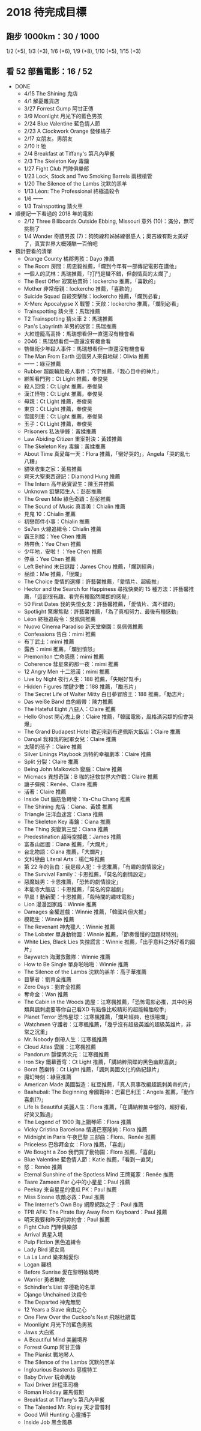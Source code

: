# 2018 待完成目標

## 跑步 1000km：30 / 1000

1/2 (+5), 1/3 (+3), 1/6 (+6), 1/9 (+8), 1/10 (+5), 1/15 (+3)

## 看 52 部舊電影：16 / 52

* DONE
  * 4/15 The Shining 鬼店
  * 4/1 解憂雜貨店
  * 3/27 Forrest Gump 阿甘正傳
  * 3/9 Moonlight 月光下的藍色男孩
  * 2/24 Blue Valentine 藍色情人節
  * 2/23 A Clockwork Orange 發條橘子
  * 2/17 女朋友。男朋友
  * 2/10 It 牠
  * 2/4 Breakfast at Tiffany's 第凡內早餐
  * 2/3 The Skeleton Key 毒鑰
  * 1/27 Fight Club 鬥陣俱樂部
  * 1/23 Lock, Stock and Two Smoking Barrels 兩根槍管
  * 1/20 The Silence of the Lambs 沈默的羔羊
  * 1/13 Léon: The Professional 終極追殺令
  * 1/6 一一
  * 1/3 Trainspotting 猜火車
* 順便記一下看過的 2018 年的電影
  * 2/12 Three Billboards Outside Ebbing, Missouri 意外 (10)：滿分，無可挑剔了
  * 1/4 Wonder 奇蹟男孩 (7)：狗狗線和姊姊線很感人；奧吉線有點太美好了，真實世界大概殘酷一百倍吧
* 預計要看的清單
  * Orange County 橘郡男孩：Dayo 推薦
  * The Room 房間：周忠毅推薦，「爛到今年有一部傳記電影在講他」
  * 一個人的武林：馬瑞推薦，「打鬥是蠻不錯，但劇情真的太爛了」
  * The Best Offer 寂寞拍賣師：lockercho 推薦，「喜歡的」
  * Mother 非常母親：lockercho 推薦，「喜歡的」
  * Suicide Squad 自殺突擊隊：lockercho 推薦，「爛到必看」
  * X-Men: Apocalypse X 戰警：天啟：lockercho 推薦，「爛到必看」
  * Trainspotting 猜火車：馬瑞推薦
  * T2 Trainspotting 猜火車 2：馬瑞推薦
  * Pan's Labyrinth 羊男的迷宮：馬瑞推薦
  * 大紅燈籠高高掛：馬瑞想看但一直還沒有機會看
  * 2046：馬瑞想看但一直還沒有機會看
  * 牿嶺街少年殺人事件：馬瑞想看但一直還沒有機會看
  * The Man From Earth 這個男人來自地球：Olivia 推薦
  * 一一：綠豆推薦
  * Rubber 超能輪胎殺人事件：穴宇推薦，「我心目中的神片」
  * 綁架看門狗：Ct Light 推薦，奉俊昊
  * 殺人回憶：Ct Light 推薦，奉俊昊
  * 漢江怪物：Ct Light 推薦，奉俊昊
  * 母親：Ct Light 推薦，奉俊昊
  * 東京：Ct Light 推薦，奉俊昊
  * 雪國列車：Ct Light 推薦，奉俊昊
  * 玉子：Ct Light 推薦，奉俊昊
  * Prisoners 私法爭鋒：黃媃推薦
  * Law Abiding Citizen 重案對決：黃媃推薦
  * The Skeleton Key 毒鑰：黃媃推薦
  * About Time 真愛每一天：Flora 推薦，「蠻好哭的」，Angela「哭的亂七八糟」
  * 貓咪收集之家：黃易推薦
  * 齊天大聖東西遊記：Diamond Hung 推薦
  * The Intern 高年級實習生：陳玉井推薦
  * Unknown 狙擊陌生人：彭彭推薦
  * The Green Mile 綠色奇蹟：彭彭推薦
  * The Sound of Music 真善美：Chialin 推薦
  * 見鬼 10：Chialin 推薦
  * 初戀那件小事：Chialin 推薦
  * Se7en 火線追緝令：Chialin 推薦
  * 霸王別姬：Yee Chen 推薦
  * 熱帶魚：Yee Chen 推薦
  * 少年吔，安啦！：Yee Chen 推薦
  * 停車：Yee Chen 推薦
  * Left Behind 末日謎蹤：James Chou 推薦，「爛到經典」
  * 昼顔：Mie 推薦，「很爛」
  * The Choice 愛情的選擇：許藝馨推薦，「愛情片、超級推」
  * Hector and the Search for Happiness 尋找快樂的 15 種方法：許藝馨推薦，「這部很有趣、看完有種豁然開朗的感覺」
  * 50 First Dates 我的失憶女友：許藝馨推薦，「愛情片、滿不錯的」
  * Spotlight 驚爆焦點：許藝馨推薦，「為了真相努力、最後有種感動」
  * Léon 終極追殺令：吳佩佩推薦
  * Nuovo Cinema Paradiso 新天堂樂園：吳佩佩推薦
  * Confessions 告白：mimi 推薦
  * 布丁武士：mimi 推薦
  * 露西：mimi 推薦，「爛到憤怒」
  * Premoniton 亡命感應：mimi 推薦
  * Coherence 彗星來的那一夜：mimi 推薦
  * 12 Angry Men 十二怒漢：mimi 推薦
  * Live by Night 夜行人生：188 推薦，「失眠好幫手」
  * Hidden Figures 關鍵少數：188 推薦，「勵志片」
  * The Secret Life of Walter Mitty 白日夢冒險王：188 推薦，「勵志片」
  * Das weiße Band 白色緞帶：陳力推薦
  * The Hateful Eight 八惡人：Claire 推薦
  * Hello Ghost 開心鬼上身：Claire 推薦，「韓國電影，風格滿另類的但會哭爆」
  * The Grand Budapest Hotel 歡迎來到布達佩斯大飯店：Claire 推薦
  * Dangal 我和我的冠軍女兒：Claire 推薦
  * 太陽的孩子：Claire 推薦
  * Silver Linings Playbook 派特的幸福劇本：Claire 推薦
  * Split 分裂：Claire 推薦
  * Being John Malkovich 變腦：Claire 推薦
  * Micmacs 異想奇謀：B 咖的拯救世界大作戰：Claire 推薦
  * 讓子彈飛：Renée、Claire 推薦
  * 活著：Claire 推薦
  * Inside Out 腦筋急轉彎：Ya-Chu Chang 推薦
  * The Shining 鬼店：Ciana、黃媃 推薦
  * Triangle 汪洋血迷宫：Ciana 推薦
  * The Skeleton Key 毒鑰：Ciana 推薦
  * The Thing 突變第三型：Ciana 推薦
  * Predestination 超時空攔截：James 推薦
  * 富春山居圖：Ciana 推薦，「大爛片」
  * 台北物語：Ciana 推薦，「大爛片」
  * 文科戀曲 Literal Arts：楊仁坤推薦
  * 第 22 年的告白：我是殺人犯：卡恩推薦，「有趣的劇情設定」
  * The Survival Family：卡恩推薦，「莫名的劇情設定」
  * 惡魔蛙男：卡恩推薦，「恐怖的劇情設定」
  * 本能寺大飯店：卡恩推薦，「莫名的穿越劇」
  * 早晨！動新聞：卡恩推薦，「殺時間的趣味電影」
  * Lion 漫漫回家路：Winnie 推薦
  * Damages 金權遊戲：Winnie 推薦，「韓國片但大推」
  * 模範生：Winnie 推薦
  * The Revenant 神鬼獵人：Winnie 推薦
  * The Lobster 單身動物園：Winnie 推薦，「節奏慢慢的但題材特別」
  * White Lies, Black Lies 失控謊言：Winnie 推薦，「出乎意料之外好看的國片」
  * Baywatch 海灘救難隊：Winnie 推薦
  * How to Be Single 單身啪啪啪：Winnie 推薦
  * The Silence of the Lambs 沈默的羔羊：高子華推薦
  * 目擊者：劉育全推薦
  * Zero Days：劉育全推薦
  * 奪命金：Wan 推薦
  * The Cabin in the Woods 詭屋：江寒楓推薦，「恐怖電影必推，其中的另類與諷刺處要等你自己看XD 有點像比較精彩的超能輪胎殺手」
  * Planet Terror 恐怖星球：江寒楓推薦，「爛片經典，也很噁爛」
  * Watchmen 守護者：江寒楓推薦，「幾乎沒有超級英雄的超級英雄片，非常之沉重」
  * Mr. Nobody 倒帶人生：江寒楓推薦
  * Cloud Atlas 雲圖：江寒楓推薦
  * Pandorum 顫慄異次元：江寒楓推薦
  * Iron Sky 鐵幕蒼穹：Ct Light 推薦，「講納粹飛碟的黑色幽默喜劇」
  * Borat 芭樂特：Ct Light 推薦，「諷刺美國文化的偽紀錄片」
  * 魔幻時刻：綠豆推薦
  * American Made 美國製造：紅豆推薦，「真人真事改編超諷刺美帝的片」
  * Baahubali: The Beginning 帝國戰神：巴霍巴利王：Angela 推薦，「動作喜劇(?)」
  * Life Is Beautiful 美麗人生：Flora 推薦，「在講納粹集中營的，超好看，好笑又難過」
  * The Legend of 1900 海上鋼琴師：Flora 推薦
  * Vicky Cristina Barcelona 情遇巴塞隆納：Flora 推薦
  * Midnight in Paris 午夜巴黎 三部曲：Flora、Renée 推薦
  * Priceless 巴黎拜金女：Flora 推薦，「喜劇」
  * We Bought a Zoo 我們買了動物園：Flora 推薦，「喜劇」
  * Blue Valentine 藍色情人節：Katie 推薦，「看到一直哭」
  * 怒：Renée 推薦
  * Eternal Sunshine of the Spotless Mind 王牌冤家：Renée 推薦
  * Taare Zameen Par 心中的小星星：Paul 推薦
  * Peekay 來自星星的傻瓜 PK：Paul 推薦
  * Miss Sloane 攻敵必救：Paul 推薦
  * The Internet's Own Boy 網際網路之子：Paul 推薦
  * TPB AFK: The Pirate Bay Away From Keyboard：Paul 推薦
  * 明天我要和昨天的妳約會：Paul 推薦
  * Fight Club 鬥陣俱樂部
  * Arrival 異星入境
  * Pulp Fiction 黑色追緝令
  * Lady Bird 淑女鳥
  * La La Land 樂來越愛你
  * Logan 羅根
  * Before Sunrise 愛在黎明破曉時
  * Warrior 勇者無敵
  * Schindler's List 辛德勒的名單
  * Django Unchained 決殺令
  * The Departed 神鬼無間
  * 12 Years a Slave 自由之心
  * One Flew Over the Cuckoo's Nest 飛越杜鵑窩
  * Moonlight 月光下的藍色男孩
  * Jaws 大白鯊
  * A Beautiful Mind 美麗境界
  * Forrest Gump 阿甘正傳
  * The Pianist 戰地琴人
  * The Silence of the Lambs 沉默的羔羊
  * Inglourious Basterds 惡棍特工
  * Baby Driver 玩命再劫
  * Taxi Driver 計程車司機
  * Roman Holiday 羅馬假期
  * Breakfast at Tiffany's 第凡內早餐
  * The Talented Mr. Ripley 天才雷普利
  * Good Will Hunting 心靈捕手
  * Inside Job 黑金風暴
